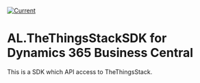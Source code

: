 [![Current](https://github.com/juliandittmann/AL.TheThingsStackSDK/actions/workflows/current.yml/badge.svg)](https://github.com/juliandittmann/AL.TheThingsStackSDK/actions/workflows/current.yml)

# AL.TheThingsStackSDK for Dynamics 365 Business Central

This is a SDK which API access to TheThingsStack.
